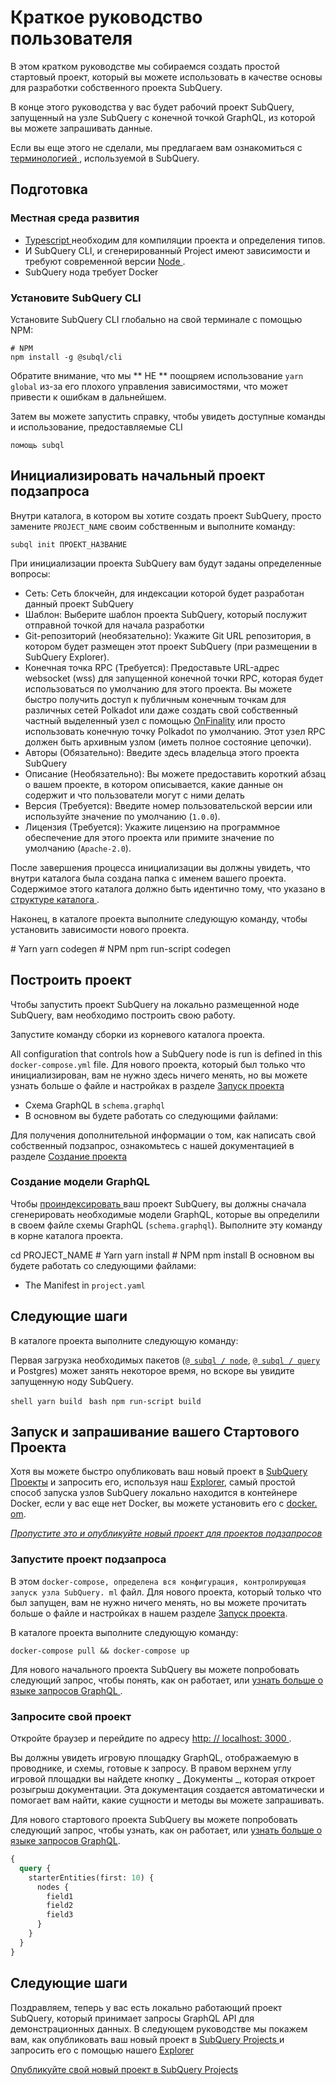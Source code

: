 # Краткое руководство пользователя

В этом кратком руководстве мы собираемся создать простой стартовый проект, который вы можете использовать в качестве основы для разработки собственного проекта SubQuery.

В конце этого руководства у вас будет рабочий проект SubQuery, запущенный на узле SubQuery с конечной точкой GraphQL, из которой вы можете запрашивать данные.

Если вы еще этого не сделали, мы предлагаем вам ознакомиться с [ терминологией ](../#terminology), используемой в SubQuery.

## Подготовка

### Местная среда развития

- [ Typescript ](https://www.typescriptlang.org/) необходим для компиляции проекта и определения типов.
- И SubQuery CLI, и сгенерированный Project имеют зависимости и требуют современной версии [ Node ](https://nodejs.org/en/).
- SubQuery нода требует Docker

### Установите SubQuery CLI

Установите SubQuery CLI глобально на свой терминалe с помощью NPM:

```shell
# NPM
npm install -g @subql/cli
```

Обратите внимание, что мы ** НЕ ** поощряем использование `yarn global` из-за его плохого управления зависимостями, что может привести к ошибкам в дальнейшем.

Затем вы можете запустить справку, чтобы увидеть доступные команды и использование, предоставляемые CLI

```shell
помощь subql
```

## Инициализировать начальный проект подзапроса

Внутри каталога, в котором вы хотите создать проект SubQuery, просто замените `PROJECT_NAME` своим собственным и выполните команду:

```shell
subql init ПРОЕКТ_НАЗВАНИЕ
```

При инициализации проекта SubQuery вам будут заданы определенные вопросы:

- Сеть: Сеть блокчейн, для индексации которой будет разработан данный проект SubQuery
- Шаблон: Выберите шаблон проекта SubQuery, который послужит отправной точкой для начала разработки
- Git-репозиторий (необязательно): Укажите Git URL репозитория, в котором будет размещен этот проект SubQuery (при размещении в SubQuery Explorer).
- Конечная точка RPC (Требуется): Предоставьте URL-адрес websocket (wss) для запущенной конечной точки RPC, которая будет использоваться по умолчанию для этого проекта. Вы можете быстро получить доступ к публичным конечным точкам для различных сетей Polkadot или даже создать свой собственный частный выделенный узел с помощью [OnFinality](https://app.onfinality.io) или просто использовать конечную точку Polkadot по умолчанию. Этот узел RPC должен быть архивным узлом (иметь полное состояние цепочки).
- Авторы (Обязательно): Введите здесь владельца этого проекта SubQuery
- Описание (Необязательно): Вы можете предоставить короткий абзац о вашем проекте, в котором описывается, какие данные он содержит и что пользователи могут с ними делать
- Версия (Требуется): Введите номер пользовательской версии или используйте значение по умолчанию (`1.0.0`).
- Лицензия (Требуется): Укажите лицензию на программное обеспечение для этого проекта или примите значение по умолчанию (`Apache-2.0`).

После завершения процесса инициализации вы должны увидеть, что внутри каталога была создана папка с именем вашего проекта. Содержимое этого каталога должно быть идентично тому, что указано в [ структуре каталога ](../create/introduction.md#directory-structure).

Наконец, в каталоге проекта выполните следующую команду, чтобы установить зависимости нового проекта.

<CodeGroup> # Yarn yarn codegen # NPM npm run-script codegen

## Построить проект

Чтобы запустить проект SubQuery на локально размещенной ноде SubQuery, вам необходимо построить свою работу.

Запустите команду сборки из корневого каталога проекта.

<CodeGroup> All configuration that controls how a SubQuery node is run is defined in this `docker-compose.yml` file. Для нового проекта, который был только что инициализирован, вам не нужно здесь ничего менять, но вы можете узнать больше о файле и настройках в разделе [ Запуск проекта ](../run_publish/run.md)

- Схема GraphQL в `schema.graphql`
- В основном вы будете работать со следующими файлами: </ul>

Для получения дополнительной информации о том, как написать свой собственный подзапрос, ознакомьтесь с нашей документацией в разделе [ Создание проекта ](../create/introduction.md)

### Создание модели GraphQL

Чтобы [ проиндексировать ](../run_publish/run.md) ваш проект SubQuery, вы должны сначала сгенерировать необходимые модели GraphQL, которые вы определили в своем файле схемы GraphQL (`schema.graphql`). Выполните эту команду в корне каталога проекта.

<CodeGroup> cd PROJECT_NAME # Yarn yarn install # NPM npm install В основном вы будете работать со следующими файлами:

- The Manifest in `project.yaml`</p>

## Следующие шаги

В каталоге проекта выполните следующую команду:

Первая загрузка необходимых пакетов ([`@ subql / node`](https://www.npmjs.com/package/@subql/node), [`@ subql / query`](https://www.npmjs.com/package/@subql/query) и Postgres) может занять некоторое время, но вскоре вы увидите запущенную ноду SubQuery.

<CodeGroup> <CodeGroupItem title="YARN" active> `shell yarn build ` </CodeGroupItem>
<CodeGroupItem title="NPM"> `bash npm run-script build ` </CodeGroupItem> </CodeGroup>

## Запуск и запрашивание вашего Стартового Проекта

Хотя вы можете быстро опубликовать ваш новый проект в [SubQuery Проекты](https://project.subquery.network) и запросить его, используя наш [Explorer](https://explorer.subquery.network), самый простой способ запуска узлов SubQuery локально находится в контейнере Docker, если у вас еще нет Docker, вы можете установить его с [docker. om](https://docs.docker.com/get-docker/).

[_Пропустите это и опубликуйте новый проект для проектов подзапросов_](../run_publish/publish.md)

### Запустите проект подзапроса

В этом `docker-compose, определена вся конфигурация, контролирующая запуск узла SubQuery. ml` файл. Для нового проекта, который только что был запущен, вам не нужно ничего менять, но вы можете прочитать больше о файле и настройках в нашем разделе [Запуск проекта](../run_publish/run.md).

В каталоге проекта выполните следующую команду:

```shell
docker-compose pull && docker-compose up
```

Для нового начального проекта SubQuery вы можете попробовать следующий запрос, чтобы понять, как он работает, или [ узнать больше о языке запросов GraphQL ](../run_publish/graphql.md).

### Запросите свой проект

Откройте браузер и перейдите по адресу [ http: // localhost: 3000 ](http://localhost:3000).

Вы должны увидеть игровую площадку GraphQL, отображаемую в проводнике, и схемы, готовые к запросу. В правом верхнем углу игровой площадки вы найдете кнопку _ Документы _, которая откроет розыгрыш документации. Эта документация создается автоматически и помогает вам найти, какие сущности и методы вы можете запрашивать.

Для нового стартового проекта SubQuery вы можете попробовать следующий запрос, чтобы узнать, как он работает, или [узнать больше о языке запросов GraphQL](../run_publish/graphql.md).

```graphql
{
  query {
    starterEntities(first: 10) {
      nodes {
        field1
        field2
        field3
      }
    }
  }
}
```

## Следующие шаги

Поздравляем, теперь у вас есть локально работающий проект SubQuery, который принимает запросы GraphQL API для демонстрационных данных. В следующем руководстве мы покажем вам, как опубликовать ваш новый проект в [ SubQuery Projects ](https://project.subquery.network) и запросить его с помощью нашего [ Explorer ](https://explorer.subquery.network)

[Опубликуйте свой новый проект в SubQuery Projects](../run_publish/publish.md)
